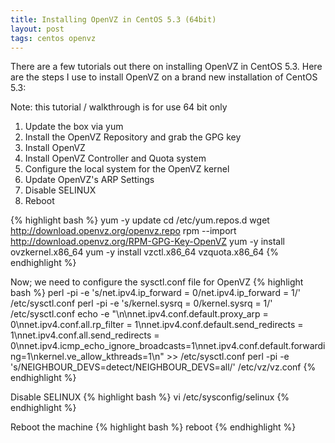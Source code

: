 ```yaml
---
title: Installing OpenVZ in CentOS 5.3 (64bit)
layout: post
tags: centos openvz
---
```

There are a few tutorials out there on installing OpenVZ in CentOS 5.3.  Here are the steps I use to install OpenVZ on a brand new installation of CentOS 5.3:

Note: this tutorial / walkthrough is for use 64 bit only

<ol>
<li>Update the box via yum</li>
<li>Install the OpenVZ Repository and grab the GPG key</li>
<li>Install OpenVZ</li>
<li>Install OpenVZ Controller and Quota system</li>
<li>Configure the local system for the OpenVZ kernel</li>
<li>Update OpenVZ's ARP Settings</li>
<li>Disable SELINUX</li>
<li>Reboot</li>
</ol>

{% highlight bash %}
yum -y update
cd /etc/yum.repos.d
wget http://download.openvz.org/openvz.repo
rpm --import http://download.openvz.org/RPM-GPG-Key-OpenVZ
yum -y install ovzkernel.x86_64
yum -y install vzctl.x86_64 vzquota.x86_64
{% endhighlight %}

Now; we need to configure the sysctl.conf file for OpenVZ
{% highlight bash %}
perl -pi -e 's/net\.ipv4\.ip_forward = 0/net\.ipv4\.ip_forward = 1/' /etc/sysctl.conf
perl -pi -e 's/kernel\.sysrq = 0/kernel\.sysrq = 1/' /etc/sysctl.conf
echo -e "\n\nnet.ipv4.conf.default.proxy_arp = 0\nnet.ipv4.conf.all.rp_filter = 1\nnet.ipv4.conf.default.send_redirects = 1\nnet.ipv4.conf.all.send_redirects = 0\nnet.ipv4.icmp_echo_ignore_broadcasts=1\nnet.ipv4.conf.default.forwarding=1\nkernel.ve_allow_kthreads=1\n" >> /etc/sysctl.conf
perl -pi -e 's/NEIGHBOUR_DEVS=detect/NEIGHBOUR_DEVS=all/' /etc/vz/vz.conf
{% endhighlight %}

Disable SELINUX
{% highlight bash %}
vi /etc/sysconfig/selinux
{% endhighlight %}

Reboot the machine
{% highlight bash %}
reboot
{% endhighlight %}